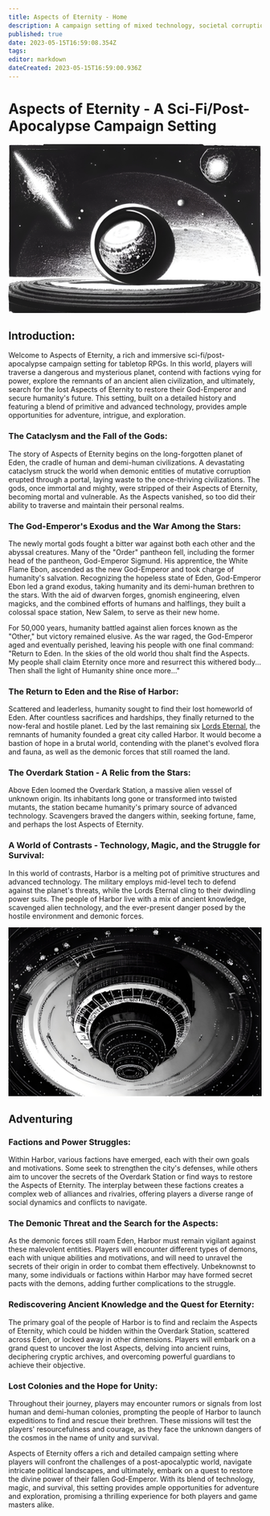 ```yaml
---
title: Aspects of Eternity - Home
description: A campaign setting of mixed technology, societal corruption, and chaotic forces from deep space.
published: true
date: 2023-05-15T16:59:08.354Z
tags: 
editor: markdown
dateCreated: 2023-05-15T16:59:00.936Z
---
```


# Aspects of Eternity - A Sci-Fi/Post-Apocalypse Campaign Setting

![aspectsphere.jpeg](/aspectsphere.jpeg)

## Introduction:

Welcome to Aspects of Eternity, a rich and immersive sci-fi/post-apocalypse campaign setting for tabletop RPGs. In this world, players will traverse a dangerous and mysterious planet, contend with factions vying for power, explore the remnants of an ancient alien civilization, and ultimately, search for the lost Aspects of Eternity to restore their God-Emperor and secure humanity's future. This setting, built on a detailed history and featuring a blend of primitive and advanced technology, provides ample opportunities for adventure, intrigue, and exploration.

### The Cataclysm and the Fall of the Gods:
The story of Aspects of Eternity begins on the long-forgotten planet of Eden, the cradle of human and demi-human civilizations. A devastating cataclysm struck the world when demonic entities of mutative corruption erupted through a portal, laying waste to the once-thriving civilizations. The gods, once immortal and mighty, were stripped of their Aspects of Eternity, becoming mortal and vulnerable. As the Aspects vanished, so too did their ability to traverse and maintain their personal realms.

### The God-Emperor's Exodus and the War Among the Stars:
The newly mortal gods fought a bitter war against both each other and the abyssal creatures. Many of the "Order" pantheon fell, including the former head of the pantheon, God-Emperor Sigmund. His apprentice, the White Flame Ebon, ascended as the new God-Emperor and took charge of humanity's salvation. Recognizing the hopeless state of Eden, God-Emperor Ebon led a grand exodus, taking humanity and its demi-human brethren to the stars. With the aid of dwarven forges, gnomish engineering, elven magicks, and the combined efforts of humans and halflings, they built a colossal space station, New Salem, to serve as their new home.

For 50,000 years, humanity battled against alien forces known as the "Other," but victory remained elusive. As the war raged, the God-Emperor aged and eventually perished, leaving his people with one final command: "Return to Eden. In the skies of the old world thou shalt find the Aspects. My people shall claim Eternity once more and resurrect this withered body... Then shall the light of Humanity shine once more..."

### The Return to Eden and the Rise of Harbor:
Scattered and leaderless, humanity sought to find their lost homeworld of Eden. After countless sacrifices and hardships, they finally returned to the now-feral and hostile planet. Led by the last remaining six [Lords Eternal](Lords%20Eternal.md), the remnants of humanity founded a great city called Harbor. It would become a bastion of hope in a brutal world, contending with the planet's evolved flora and fauna, as well as the demonic forces that still roamed the land.

### The Overdark Station - A Relic from the Stars:
Above Eden loomed the Overdark Station, a massive alien vessel of unknown origin. Its inhabitants long gone or transformed into twisted mutants, the station became humanity's primary source of advanced technology. Scavengers braved the dangers within, seeking fortune, fame, and perhaps the lost Aspects of Eternity.

### A World of Contrasts - Technology, Magic, and the Struggle for Survival:
In this world of contrasts, Harbor is a melting pot of primitive structures and advanced technology. The military employs mid-level tech to defend against the planet's threats, while the Lords Eternal cling to their dwindling power suits. The people of Harbor live with a mix of ancient knowledge, scavenged alien technology, and the ever-present danger posed by the hostile environment and demonic forces.

![overdarkstation1.jpeg](/overdarkstation1.jpeg)

## Adventuring

### Factions and Power Struggles:
Within Harbor, various factions have emerged, each with their own goals and motivations. Some seek to strengthen the city's defenses, while others aim to uncover the secrets of the Overdark Station or find ways to restore the Aspects of Eternity. The interplay between these factions creates a complex web of alliances and rivalries, offering players a diverse range of social dynamics and conflicts to navigate.

### The Demonic Threat and the Search for the Aspects:
As the demonic forces still roam Eden, Harbor must remain vigilant against these malevolent entities. Players will encounter different types of demons, each with unique abilities and motivations, and will need to unravel the secrets of their origin in order to combat them effectively. Unbeknownst to many, some individuals or factions within Harbor may have formed secret pacts with the demons, adding further complications to the struggle.

### Rediscovering Ancient Knowledge and the Quest for Eternity:
The primary goal of the people of Harbor is to find and reclaim the Aspects of Eternity, which could be hidden within the Overdark Station, scattered across Eden, or locked away in other dimensions. Players will embark on a grand quest to uncover the lost Aspects, delving into ancient ruins, deciphering cryptic archives, and overcoming powerful guardians to achieve their objective.

### Lost Colonies and the Hope for Unity:
Throughout their journey, players may encounter rumors or signals from lost human and demi-human colonies, prompting the people of Harbor to launch expeditions to find and rescue their brethren. These missions will test the players' resourcefulness and courage, as they face the unknown dangers of the cosmos in the name of unity and survival.

Aspects of Eternity offers a rich and detailed campaign setting where players will confront the challenges of a post-apocalyptic world, navigate intricate political landscapes, and ultimately, embark on a quest to restore the divine power of their fallen God-Emperor. With its blend of technology, magic, and survival, this setting provides ample opportunities for adventure and exploration, promising a thrilling experience for both players and game masters alike.